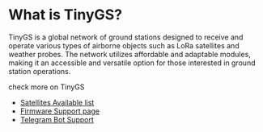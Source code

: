 # What is TinyGS?

TinyGS is a global network of ground stations designed to receive and operate various types of airborne objects such as LoRa satellites and weather probes. The network utilizes affordable and adaptable modules, making it an accessible and versatile option for those interested in ground station operations.

check more on TinyGS

- [Satellites Available list](https://tinygs.com/satellite)
- [Firmware Support page](https://github.com/G4lile0/tinyGS/releases)
- [Telegram Bot Support](https://github.com/G4lile0/tinyGS/releases/tag/1912161)
